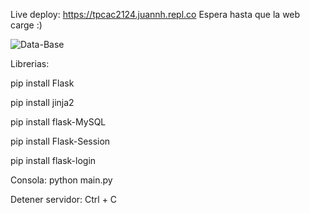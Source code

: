 Live deploy: https://tpcac2124.juannh.repl.co Espera hasta que la web carge :)

![Data-Base](https://lh3.googleusercontent.com/XuqGdeKBFwhVEueSTrVsFm-Zz7E4kyFNLZ3klj0Buh4VyrkYXJi4ZsMqGT2b0cml-WYkFbCC0rIKiv9VMs5S0BJlB5GT1cXV1jjUZe790lkAWHW5_REk7-Cyl2aNuXwBhMHxkjS_2GeBG-aB_o_v1nHeyD8wq6570ISJmIqn_kFgZnEiyYx3UncjwnBV8jdAQ4-H0z1DMMawPBAk-WNnBDwA8Tjq57F85FdADenHpUUczMPeVwfJ_4bTRUCqogbFXhE0Kr2Ru2eypBoRQf2X9xziOQBB3ia4SeT_m8gVIGcej_EDU0HU1xqlzI2gHBj3bR0KPUK08VphURfTJjwc4fcXErjb0wOhVtIcn-LZNOIZujZl6bmLQV0ZMYxe2SemHWB9PvYgaPQaFL_1ZmaAmSFkznRypA7rW8P8GKCz3ig5BvfCqzDTXMShKYxx-N2mSRIFCDqAm75-epBnzJVAiDq-ipC14O2mE7W5DSP4R0EzNOVuDy1_sWCiYwxFnX_GEtzeMZlZ6vDljFcCQeS2Z9kBu7OdV9C2F0u0hhH6BlGP-ToQyq7SUvSixyf3iURcrFF_LY6pICzFbA8O0XlCs4kY-mZGiauOXJx9ZnANQIj3oE9zHZK0ySQYn6aIB6Fm1UxPXRbjhS9pGtsjcYboWzUQWSSD7iVtzYvXrBba90hZSV8oCvPuILQEXH9Klnd6Y4MULVmsgwOis2hnipHZQuU=w449-h379-no?authuser=0)

Librerias:

pip install Flask

pip install  jinja2

pip install flask-MySQL

pip install Flask-Session

pip install flask-login

Consola:
python main.py

Detener servidor:
Ctrl + C 
